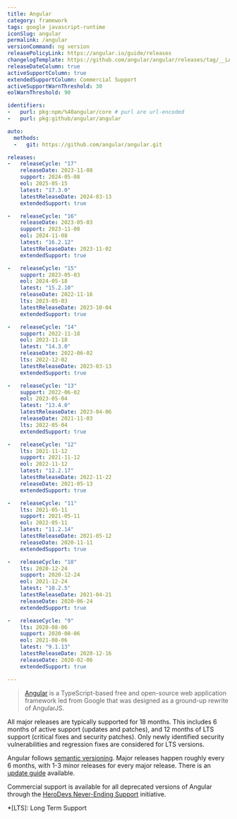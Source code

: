 ```yaml
---
title: Angular
category: framework
tags: google javascript-runtime
iconSlug: angular
permalink: /angular
versionCommand: ng version
releasePolicyLink: https://angular.io/guide/releases
changelogTemplate: https://github.com/angular/angular/releases/tag/__LATEST__
releaseDateColumn: true
activeSupportColumn: true
extendedSupportColumn: Commercial Support
activeSupportWarnThreshold: 30
eolWarnThreshold: 90

identifiers:
-   purl: pkg:npm/%40angular/core # purl are url-encoded
-   purl: pkg:github/angular/angular

auto:
  methods:
  -   git: https://github.com/angular/angular.git

releases:
-   releaseCycle: "17"
    releaseDate: 2023-11-08
    support: 2024-05-08
    eol: 2025-05-15
    latest: "17.3.0"
    latestReleaseDate: 2024-03-13
    extendedSupport: true

-   releaseCycle: "16"
    releaseDate: 2023-05-03
    support: 2023-11-08
    eol: 2024-11-08
    latest: "16.2.12"
    latestReleaseDate: 2023-11-02
    extendedSupport: true

-   releaseCycle: "15"
    support: 2023-05-03
    eol: 2024-05-18
    latest: "15.2.10"
    releaseDate: 2022-11-16
    lts: 2023-05-03
    latestReleaseDate: 2023-10-04
    extendedSupport: true

-   releaseCycle: "14"
    support: 2022-11-18
    eol: 2023-11-18
    latest: "14.3.0"
    releaseDate: 2022-06-02
    lts: 2022-12-02
    latestReleaseDate: 2023-03-13
    extendedSupport: true

-   releaseCycle: "13"
    support: 2022-06-02
    eol: 2023-05-04
    latest: "13.4.0"
    latestReleaseDate: 2023-04-06
    releaseDate: 2021-11-03
    lts: 2022-05-04
    extendedSupport: true

-   releaseCycle: "12"
    lts: 2021-11-12
    support: 2021-11-12
    eol: 2022-11-12
    latest: "12.2.17"
    latestReleaseDate: 2022-11-22
    releaseDate: 2021-05-13
    extendedSupport: true

-   releaseCycle: "11"
    lts: 2021-05-11
    support: 2021-05-11
    eol: 2022-05-11
    latest: "11.2.14"
    latestReleaseDate: 2021-05-12
    releaseDate: 2020-11-11
    extendedSupport: true

-   releaseCycle: "10"
    lts: 2020-12-24
    support: 2020-12-24
    eol: 2021-12-24
    latest: "10.2.5"
    latestReleaseDate: 2021-04-21
    releaseDate: 2020-06-24
    extendedSupport: true

-   releaseCycle: "9"
    lts: 2020-08-06
    support: 2020-08-06
    eol: 2021-08-06
    latest: "9.1.13"
    latestReleaseDate: 2020-12-16
    releaseDate: 2020-02-06
    extendedSupport: true

---
```


> [Angular](https://angular.io/) is a TypeScript-based free and open-source web application
> framework led from Google that was designed as a ground-up rewrite of AngularJS.

All major releases are typically supported for 18 months. This includes 6 months of active support
(updates and patches), and 12 months of LTS support (critical fixes and security patches). Only
newly identified security vulnerabilities and regression fixes are considered for LTS versions.

Angular follows [semantic versioning](https://semver.org). Major releases happen roughly every 6
months, with 1-3 minor releases for every major release. There is an
[update guide](https://angular.io/guide/updating "Keeping your Angular projects up-to-date")
available.

Commercial support is available for all deprecated versions of Angular through the 
[HeroDevs Never-Ending Support](https://www.herodevs.com/support/nes-angular) initiative. 
 
*[LTS]: Long Term Support
